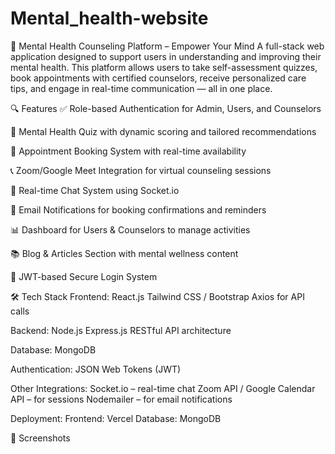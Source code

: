 # Mental_health-website
🧠 Mental Health Counseling Platform – Empower Your Mind
A full-stack web application designed to support users in understanding and improving their mental health. This platform allows users to take self-assessment quizzes, book appointments with certified counselors, receive personalized care tips, and engage in real-time communication — all in one place.

🔍 Features
✅ Role-based Authentication for Admin, Users, and Counselors

🧪 Mental Health Quiz with dynamic scoring and tailored recommendations

📅 Appointment Booking System with real-time availability

📞 Zoom/Google Meet Integration for virtual counseling sessions

💬 Real-time Chat System using Socket.io

📩 Email Notifications for booking confirmations and reminders

📊 Dashboard for Users & Counselors to manage activities

📚 Blog & Articles Section with mental wellness content

🔐 JWT-based Secure Login System

🛠️ Tech Stack
Frontend:
React.js
Tailwind CSS / Bootstrap
Axios for API calls

Backend:
Node.js
Express.js
RESTful API architecture

Database:
MongoDB 

Authentication:
JSON Web Tokens (JWT)

Other Integrations:
Socket.io – real-time chat
Zoom API / Google Calendar API – for sessions
Nodemailer – for email notifications

Deployment:
Frontend: Vercel
Database: MongoDB 

📸 Screenshots

